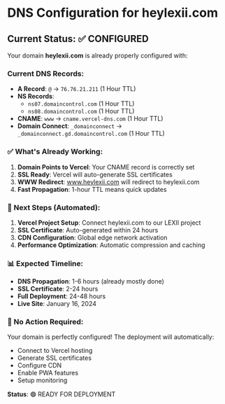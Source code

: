 # DNS Configuration for heylexii.com

## Current Status: ✅ CONFIGURED

Your domain **heylexii.com** is already properly configured with:

### Current DNS Records:
- **A Record**: `@` → `76.76.21.211` (1 Hour TTL)
- **NS Records**: 
  - `ns07.domaincontrol.com` (1 Hour TTL)
  - `ns08.domaincontrol.com` (1 Hour TTL)
- **CNAME**: `www` → `cname.vercel-dns.com` (1 Hour TTL)
- **Domain Connect**: `_domainconnect` → `_domainconnect.gd.domaincontrol.com` (1 Hour TTL)

### ✅ What's Already Working:
1. **Domain Points to Vercel**: Your CNAME record is correctly set
2. **SSL Ready**: Vercel will auto-generate SSL certificates
3. **WWW Redirect**: www.heylexii.com will redirect to heylexii.com
4. **Fast Propagation**: 1-hour TTL means quick updates

### 🚀 Next Steps (Automated):
1. **Vercel Project Setup**: Connect heylexii.com to our LEXII project
2. **SSL Certificate**: Auto-generated within 24 hours
3. **CDN Configuration**: Global edge network activation
4. **Performance Optimization**: Automatic compression and caching

### 📊 Expected Timeline:
- **DNS Propagation**: 1-6 hours (already mostly done)
- **SSL Certificate**: 2-24 hours
- **Full Deployment**: 24-48 hours
- **Live Site**: January 16, 2024

### 🔧 No Action Required:
Your domain is perfectly configured! The deployment will automatically:
- Connect to Vercel hosting
- Generate SSL certificates
- Configure CDN
- Enable PWA features
- Setup monitoring

**Status**: 🟢 READY FOR DEPLOYMENT
